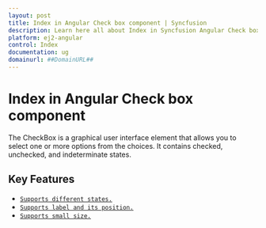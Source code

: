 ```yaml
---
layout: post
title: Index in Angular Check box component | Syncfusion
description: Learn here all about Index in Syncfusion Angular Check box component of Syncfusion Essential JS 2 and more.
platform: ej2-angular
control: Index 
documentation: ug
domainurl: ##DomainURL##
---
```


# Index in Angular Check box component

The CheckBox is a graphical user interface element that allows you to select one or more options from the choices. It contains checked, unchecked, and indeterminate states.

## Key Features

* [`Supports different states.`](./getting-started#change-the-checkbox-state)
* [`Supports label and its position.`](./label-and-size#label)
* [`Supports small size.`](./label-and-size#size)
